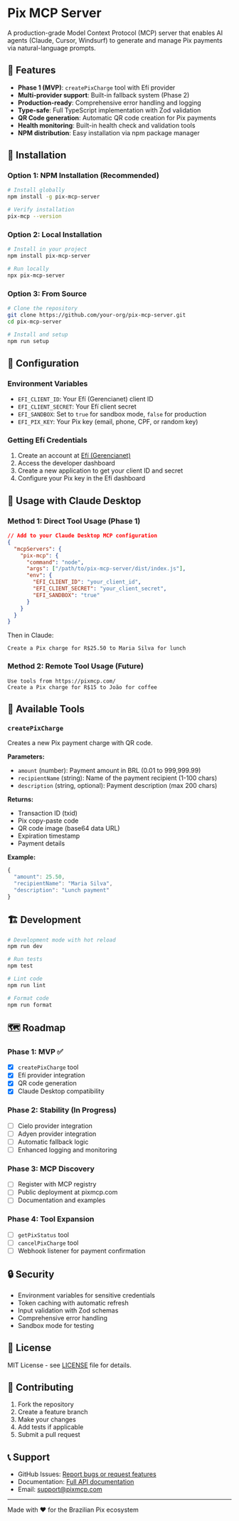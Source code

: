# Pix MCP Server

A production-grade Model Context Protocol (MCP) server that enables AI agents (Claude, Cursor, Windsurf) to generate and manage Pix payments via natural-language prompts.

## 🚀 Features

- **Phase 1 (MVP)**: `createPixCharge` tool with Efí provider
- **Multi-provider support**: Built-in fallback system (Phase 2)
- **Production-ready**: Comprehensive error handling and logging
- **Type-safe**: Full TypeScript implementation with Zod validation
- **QR Code generation**: Automatic QR code creation for Pix payments
- **Health monitoring**: Built-in health check and validation tools
- **NPM distribution**: Easy installation via npm package manager

## 🔧 Installation

### Option 1: NPM Installation (Recommended)

```bash
# Install globally
npm install -g pix-mcp-server

# Verify installation
pix-mcp --version
```

### Option 2: Local Installation

```bash
# Install in your project
npm install pix-mcp-server

# Run locally
npx pix-mcp-server
```

### Option 3: From Source

```bash
# Clone the repository
git clone https://github.com/your-org/pix-mcp-server.git
cd pix-mcp-server

# Install and setup
npm run setup
```

## 🔧 Configuration

### Environment Variables

- `EFI_CLIENT_ID`: Your Efí (Gerencianet) client ID
- `EFI_CLIENT_SECRET`: Your Efí client secret
- `EFI_SANDBOX`: Set to `true` for sandbox mode, `false` for production
- `EFI_PIX_KEY`: Your Pix key (email, phone, CPF, or random key)

### Getting Efí Credentials

1. Create an account at [Efí (Gerencianet)](https://sejaefi.com.br/)
2. Access the developer dashboard
3. Create a new application to get your client ID and secret
4. Configure your Pix key in the Efí dashboard

## 🤖 Usage with Claude Desktop

### Method 1: Direct Tool Usage (Phase 1)

```json
// Add to your Claude Desktop MCP configuration
{
  "mcpServers": {
    "pix-mcp": {
      "command": "node",
      "args": ["/path/to/pix-mcp-server/dist/index.js"],
      "env": {
        "EFI_CLIENT_ID": "your_client_id",
        "EFI_CLIENT_SECRET": "your_client_secret",
        "EFI_SANDBOX": "true"
      }
    }
  }
}
```

Then in Claude:
```
Create a Pix charge for R$25.50 to Maria Silva for lunch
```

### Method 2: Remote Tool Usage (Future)

```
Use tools from https://pixmcp.com/
Create a Pix charge for R$15 to João for coffee
```

## 🔨 Available Tools

### `createPixCharge`

Creates a new Pix payment charge with QR code.

**Parameters:**
- `amount` (number): Payment amount in BRL (0.01 to 999,999.99)
- `recipientName` (string): Name of the payment recipient (1-100 chars)
- `description` (string, optional): Payment description (max 200 chars)

**Returns:**
- Transaction ID (txid)
- Pix copy-paste code
- QR code image (base64 data URL)
- Expiration timestamp
- Payment details

**Example:**
```typescript
{
  "amount": 25.50,
  "recipientName": "Maria Silva",
  "description": "Lunch payment"
}
```

## 🏗️ Development

```bash
# Development mode with hot reload
npm run dev

# Run tests
npm test

# Lint code
npm run lint

# Format code
npm run format
```

## 🗺️ Roadmap

### Phase 1: MVP ✅
- [x] `createPixCharge` tool
- [x] Efí provider integration
- [x] QR code generation
- [x] Claude Desktop compatibility

### Phase 2: Stability (In Progress)
- [ ] Cielo provider integration
- [ ] Adyen provider integration
- [ ] Automatic fallback logic
- [ ] Enhanced logging and monitoring

### Phase 3: MCP Discovery
- [ ] Register with MCP registry
- [ ] Public deployment at pixmcp.com
- [ ] Documentation and examples

### Phase 4: Tool Expansion
- [ ] `getPixStatus` tool
- [ ] `cancelPixCharge` tool
- [ ] Webhook listener for payment confirmation

## 🔒 Security

- Environment variables for sensitive credentials
- Token caching with automatic refresh
- Input validation with Zod schemas
- Comprehensive error handling
- Sandbox mode for testing

## 📝 License

MIT License - see [LICENSE](LICENSE) file for details.

## 🤝 Contributing

1. Fork the repository
2. Create a feature branch
3. Make your changes
4. Add tests if applicable
5. Submit a pull request

## 📞 Support

- GitHub Issues: [Report bugs or request features](https://github.com/your-org/pix-mcp-server/issues)
- Documentation: [Full API documentation](https://pixmcp.com/docs)
- Email: support@pixmcp.com

---

Made with ❤️ for the Brazilian Pix ecosystem
